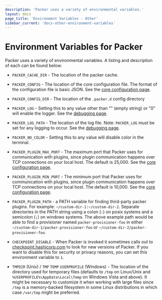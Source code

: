 ```yaml
---
description: 'Packer uses a variety of environmental variables.'
layout: docs
page_title: 'Environment Variables - Other'
sidebar_current: 'docs-other-environment-variables'
---
```


# Environment Variables for Packer

Packer uses a variety of environmental variables. A listing and description of
each can be found below:

-   `PACKER_CACHE_DIR` - The location of the packer cache.

-   `PACKER_CONFIG` - The location of the core configuration file. The format
    of the configuration file is basic JSON. See the [core configuration
    page](/docs/other/core-configuration.html).

-   `PACKER_CONFIG_DIR` - The location of the `.packer.d` config directory

-   `PACKER_LOG` - Setting this to any value other than "" (empty string) or
    "0" will enable the logger. See the [debugging
    page](/docs/other/debugging.html).

-   `PACKER_LOG_PATH` - The location of the log file. Note: `PACKER_LOG` must
    be set for any logging to occur. See the [debugging
    page](/docs/other/debugging.html).

-   `PACKER_NO_COLOR` - Setting this to any value will disable color in the
    terminal.

-   `PACKER_PLUGIN_MAX_PORT` - The maximum port that Packer uses for
    communication with plugins, since plugin communication happens over TCP
    connections on your local host. The default is 25,000. See the [core
    configuration page](/docs/other/core-configuration.html).

-   `PACKER_PLUGIN_MIN_PORT` - The minimum port that Packer uses for
    communication with plugins, since plugin communication happens over TCP
    connections on your local host. The default is 10,000. See the [core
    configuration page](/docs/other/core-configuration.html).

-   `PACKER_PLUGIN_PATH` - a PATH variable for finding third-party packer
plugins. For example: `~/custom-dir-1:~/custom-dir-2`.
Separate directories in the PATH string using a colon (`:`) on posix systems and
a semicolon (`;`) on windows systems. The above example path would be able to
find a provisioner named `packer-provisioner-foo` in either
`~/custom-dir-1/packer-provisioner-foo` or
`~/custom-dir-2/packer-provisioner-foo`.

-   `CHECKPOINT_DISABLE` - When Packer is invoked it sometimes calls out to
    [checkpoint.hashicorp.com](https://checkpoint.hashicorp.com/) to look for
    new versions of Packer. If you want to disable this for security or privacy
    reasons, you can set this environment variable to `1`.

-   `TMPDIR` (Unix) / `TMP` `TEMP` `USERPROFILE` (Windows) - The location of
    the directory used for temporary files (defaults to `/tmp` on Linux/Unix
    and `%USERPROFILE%\AppData\Local\Temp` on Windows Vista and above). It
    might be necessary to customize it when working with large files since
    `/tmp` is a memory-backed filesystem in some Linux distributions in which
    case `/var/tmp` might be preferred.
